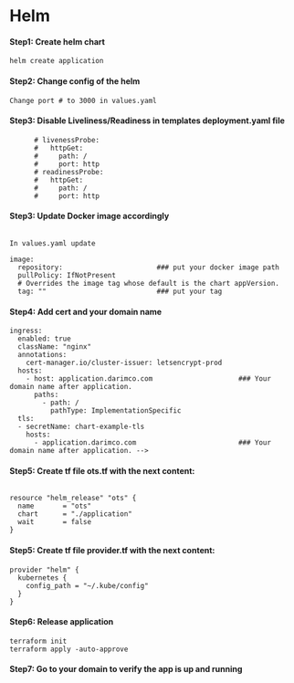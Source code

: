 # Helm
#### Step1: Create helm chart
````
helm create application
````
#### Step2: Change config of the helm 
````
Change port # to 3000 in values.yaml
````

#### Step3: Disable Liveliness/Readiness in templates deployment.yaml file 

          # livenessProbe:
          #   httpGet:
          #     path: /
          #     port: http
          # readinessProbe:
          #   httpGet:
          #     path: /
          #     port: http

#### Step3: Update Docker image accordingly
````

In values.yaml update 

image:
  repository:                       ### put your docker image path   
  pullPolicy: IfNotPresent
  # Overrides the image tag whose default is the chart appVersion.
  tag: ""                           ### put your tag

````

#### Step4: Add cert and your domain name

````
ingress:
  enabled: true
  className: "nginx"
  annotations: 
    cert-manager.io/cluster-issuer: letsencrypt-prod
  hosts:
    - host: application.darimco.com                     ### Your domain name after application.
      paths:
        - path: /
          pathType: ImplementationSpecific
  tls: 
  - secretName: chart-example-tls
    hosts:
      - application.darimco.com                         ### Your domain name after application. -->

````
#### Step5: Create tf file ots.tf with the next content:

````

resource "helm_release" "ots" {
  name       = "ots"
  chart      = "./application"
  wait       = false
}

````

#### Step5: Create tf file provider.tf with the next content:

````
provider "helm" {
  kubernetes {
    config_path = "~/.kube/config"
  }
}

````
#### Step6: Release application 

````
terraform init
terraform apply -auto-approve
````

#### Step7: Go to your domain to verify the app is up and running

